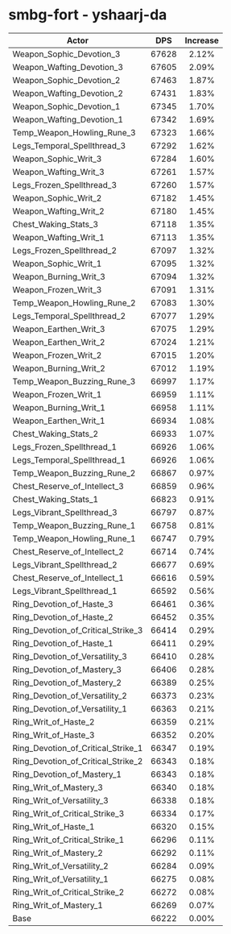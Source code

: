 # smbg-fort - yshaarj-da
| Actor | DPS | Increase |
|---|:---:|:---:|
|Weapon_Sophic_Devotion_3|67628|2.12%|
|Weapon_Wafting_Devotion_3|67605|2.09%|
|Weapon_Sophic_Devotion_2|67463|1.87%|
|Weapon_Wafting_Devotion_2|67431|1.83%|
|Weapon_Sophic_Devotion_1|67345|1.70%|
|Weapon_Wafting_Devotion_1|67342|1.69%|
|Temp_Weapon_Howling_Rune_3|67323|1.66%|
|Legs_Temporal_Spellthread_3|67292|1.62%|
|Weapon_Sophic_Writ_3|67284|1.60%|
|Weapon_Wafting_Writ_3|67261|1.57%|
|Legs_Frozen_Spellthread_3|67260|1.57%|
|Weapon_Sophic_Writ_2|67182|1.45%|
|Weapon_Wafting_Writ_2|67180|1.45%|
|Chest_Waking_Stats_3|67118|1.35%|
|Weapon_Wafting_Writ_1|67113|1.35%|
|Legs_Frozen_Spellthread_2|67097|1.32%|
|Weapon_Sophic_Writ_1|67095|1.32%|
|Weapon_Burning_Writ_3|67094|1.32%|
|Weapon_Frozen_Writ_3|67091|1.31%|
|Temp_Weapon_Howling_Rune_2|67083|1.30%|
|Legs_Temporal_Spellthread_2|67077|1.29%|
|Weapon_Earthen_Writ_3|67075|1.29%|
|Weapon_Earthen_Writ_2|67024|1.21%|
|Weapon_Frozen_Writ_2|67015|1.20%|
|Weapon_Burning_Writ_2|67012|1.19%|
|Temp_Weapon_Buzzing_Rune_3|66997|1.17%|
|Weapon_Frozen_Writ_1|66959|1.11%|
|Weapon_Burning_Writ_1|66958|1.11%|
|Weapon_Earthen_Writ_1|66934|1.08%|
|Chest_Waking_Stats_2|66933|1.07%|
|Legs_Frozen_Spellthread_1|66926|1.06%|
|Legs_Temporal_Spellthread_1|66926|1.06%|
|Temp_Weapon_Buzzing_Rune_2|66867|0.97%|
|Chest_Reserve_of_Intellect_3|66859|0.96%|
|Chest_Waking_Stats_1|66823|0.91%|
|Legs_Vibrant_Spellthread_3|66797|0.87%|
|Temp_Weapon_Buzzing_Rune_1|66758|0.81%|
|Temp_Weapon_Howling_Rune_1|66747|0.79%|
|Chest_Reserve_of_Intellect_2|66714|0.74%|
|Legs_Vibrant_Spellthread_2|66677|0.69%|
|Chest_Reserve_of_Intellect_1|66616|0.59%|
|Legs_Vibrant_Spellthread_1|66592|0.56%|
|Ring_Devotion_of_Haste_3|66461|0.36%|
|Ring_Devotion_of_Haste_2|66452|0.35%|
|Ring_Devotion_of_Critical_Strike_3|66414|0.29%|
|Ring_Devotion_of_Haste_1|66411|0.29%|
|Ring_Devotion_of_Versatility_3|66410|0.28%|
|Ring_Devotion_of_Mastery_3|66406|0.28%|
|Ring_Devotion_of_Mastery_2|66389|0.25%|
|Ring_Devotion_of_Versatility_2|66373|0.23%|
|Ring_Devotion_of_Versatility_1|66363|0.21%|
|Ring_Writ_of_Haste_2|66359|0.21%|
|Ring_Writ_of_Haste_3|66352|0.20%|
|Ring_Devotion_of_Critical_Strike_1|66347|0.19%|
|Ring_Devotion_of_Critical_Strike_2|66343|0.18%|
|Ring_Devotion_of_Mastery_1|66343|0.18%|
|Ring_Writ_of_Mastery_3|66340|0.18%|
|Ring_Writ_of_Versatility_3|66338|0.18%|
|Ring_Writ_of_Critical_Strike_3|66334|0.17%|
|Ring_Writ_of_Haste_1|66320|0.15%|
|Ring_Writ_of_Critical_Strike_1|66296|0.11%|
|Ring_Writ_of_Mastery_2|66292|0.11%|
|Ring_Writ_of_Versatility_2|66284|0.09%|
|Ring_Writ_of_Versatility_1|66275|0.08%|
|Ring_Writ_of_Critical_Strike_2|66272|0.08%|
|Ring_Writ_of_Mastery_1|66269|0.07%|
|Base|66222|0.00%|
